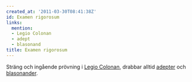```yaml
---
created_at: '2011-03-30T08:41:38Z'
id: Examen rigorosum
links:
  mention:
  - Legio Colonan
  - adept
  - blasonand
title: Examen rigorosum
---
```


Sträng och ingående prövning i [Legio Colonan], drabbar alltid [adepter] och [blasonander].

  [Legio Colonan]: Legio_Colonan
  [adepter]: adept
  [blasonander]: blasonand
